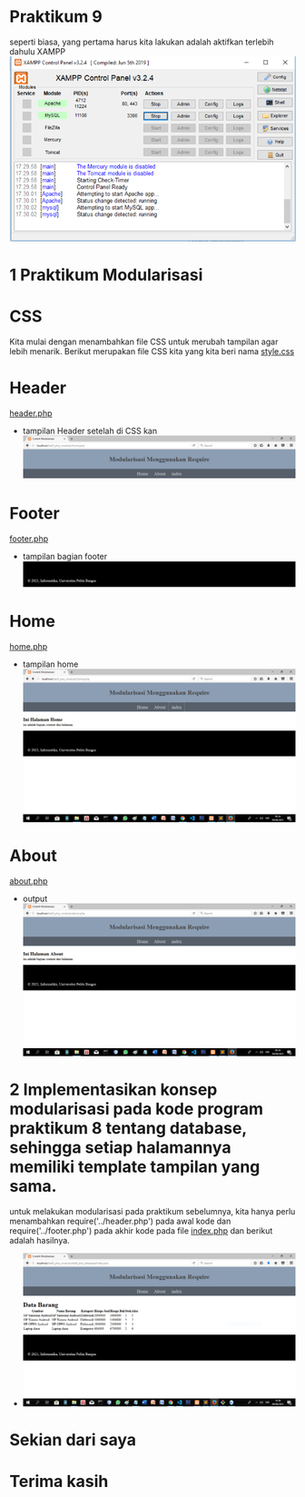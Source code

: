 # Praktikum 9
seperti biasa, yang pertama harus kita lakukan adalah aktifkan terlebih dahulu XAMPP
![](https://github.com/aditya-sultan/Lab8Web/blob/master/schreenshoot/Capture(7).PNG)

# 1 Praktikum Modularisasi

# CSS
Kita mulai dengan menambahkan file CSS untuk merubah tampilan agar lebih menarik. Berikut merupakan file CSS kita yang kita beri nama [style.css](https://github.com/aditya-sultan/Lab9Web/blob/master/style.css)

# Header
[header.php](https://github.com/aditya-sultan/Lab9Web/blob/master/header.php)

* tampilan Header setelah di CSS kan
![output](https://github.com/aditya-sultan/Lab9Web/blob/master/schreenshoot/header.PNG)

# Footer
[footer.php](https://github.com/aditya-sultan/Lab9Web/blob/master/fhomrphp)

* tampilan bagian footer
![output](https://github.com/aditya-sultan/Lab9Web/blob/master/schreenshoot/footer.PNG)

# Home
[home.php](https://github.com/aditya-sultan/Lab9Web/blob/master/home.php)

* tampilan home
![output](https://github.com/aditya-sultan/Lab9Web/blob/master/schreenshoot/home.png)

# About
[about.php](https://github.com/aditya-sultan/Lab9Web/blob/master/about.php)

* output
![output](https://github.com/aditya-sultan/Lab9Web/blob/master/schreenshoot/about.png)

# 2 Implementasikan konsep modularisasi pada kode program praktikum 8 tentang database, sehingga setiap halamannya memiliki template tampilan yang sama.

untuk melakukan modularisasi pada praktikum sebelumnya, kita hanya perlu menambahkan require('../header.php') pada awal kode dan require('../footer.php') pada akhir kode pada file [index.php](https://github.com/aditya-sultan/Lab9Web/blob/master/lab8_php_database/index.php)
dan berikut adalah hasilnya.

* ![output](https://github.com/aditya-sultan/Lab9Web/blob/master/schreenshoot/index.PNG)

# Sekian dari saya
# Terima kasih
